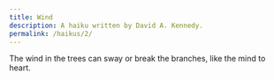 ```yaml
---
title: Wind
description: A haiku written by David A. Kennedy.
permalink: /haikus/2/
---
```


The wind in the trees
can sway or break the branches,
like the mind to heart.
